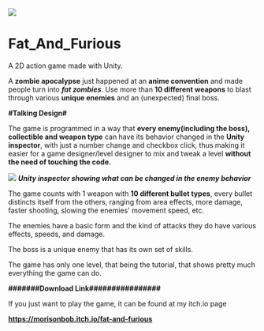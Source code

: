 <img src="https://i.imgur.com/K8l7Iqq.jpg">

# Fat_And_Furious
A 2D action game made with Unity.

A <b>zombie apocalypse</b> just happened at an <b>anime convention</b> and made people turn into <b><i>fat zombies</b></i>.
  Use more than <b>10 different weapons</b> to blast through various <b>unique enemies</b> and an (unexpected) final boss.


<b>#Talking Design#</b>

The game is programmed in a way that <b>every enemy(including the boss), collectible and weapon type</b> can have its behavior changed in the <b>Unity inspector</b>, with just a number change and checkbox click, thus making it easier for a game designer/level designer to mix and tweak a level <b>without the need of touching the code.</b>

<img src="https://i.imgur.com/S1TWkiK.png">
<b><i>Unity inspector showing what can be changed in the enemy behavior</b></i><br/>


The game counts with 1 weapon with <b>10 different bullet types</b>, every bullet distincts itself from the others, ranging from area effects, more damage, faster shooting, slowing the enemies' movement speed, etc.

The enemies have a basic form and the kind of attacks they do have various effects, speeds, and damage.

The boss is a unique enemy that has its own set of skills.

The game has only one level, that being the tutorial, that shows pretty much everything the game can do.

<b>#######Download Link################</b>

If you just want to play the game, it can be found at my itch.io page

<b>https://morisonbob.itch.io/fat-and-furious</b>
